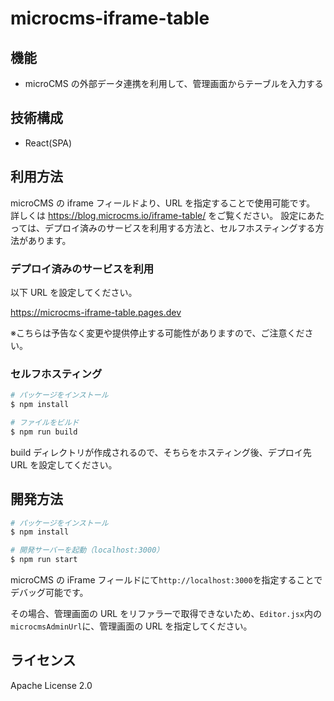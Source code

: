 # microcms-iframe-table

## 機能

- microCMS の外部データ連携を利用して、管理画面からテーブルを入力する

## 技術構成

- React(SPA)

## 利用方法

microCMS の iframe フィールドより、URL を指定することで使用可能です。
詳しくは https://blog.microcms.io/iframe-table/ をご覧ください。
設定にあたっては、デプロイ済みのサービスを利用する方法と、セルフホスティングする方法があります。

### デプロイ済みのサービスを利用

以下 URL を設定してください。

https://microcms-iframe-table.pages.dev

※こちらは予告なく変更や提供停止する可能性がありますので、ご注意ください。

### セルフホスティング

```bash
# パッケージをインストール
$ npm install

# ファイルをビルド
$ npm run build
```

build ディレクトリが作成されるので、そちらをホスティング後、デプロイ先 URL を設定してください。

## 開発方法

```bash
# パッケージをインストール
$ npm install

# 開発サーバーを起動（localhost:3000）
$ npm run start
```

microCMS の iFrame フィールドにて`http://localhost:3000`を指定することでデバッグ可能です。

その場合、管理画面の URL をリファラーで取得できないため、`Editor.jsx`内の`microcmsAdminUrl`に、管理画面の URL を指定してください。

## ライセンス

Apache License 2.0

